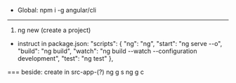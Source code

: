 - Global: npm i -g angular/cli

-----------------------------------
1. ng new <name project> (create a project)

- instruct in package.json:
"scripts": {
    "ng": "ng",
    "start": "ng serve --o",
    "build": "ng build",
    "watch": "ng build --watch --configuration development",
    "test": "ng test"
},

=== beside: create in src-app-(?)
ng g s <name service...>
ng g c <name folder...>